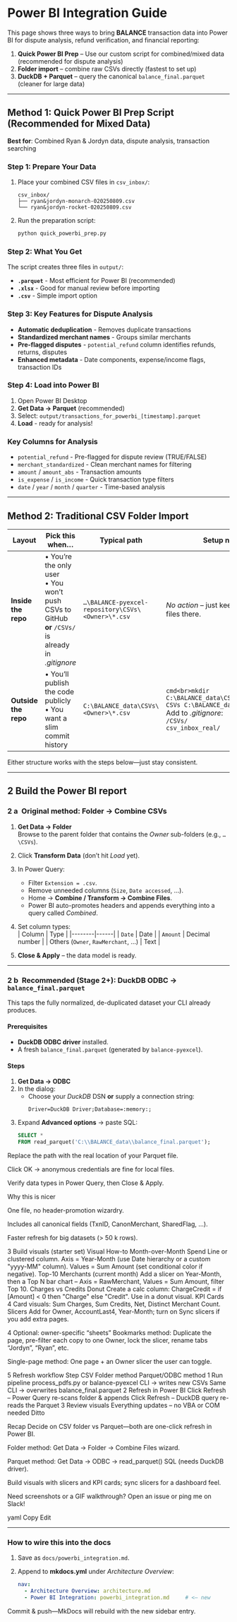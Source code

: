 # Power BI Integration Guide

This page shows three ways to bring **BALANCE** transaction data into Power BI for dispute analysis, refund verification, and financial reporting:

1. **Quick Power BI Prep** – Use our custom script for combined/mixed data (recommended for dispute analysis)
2. **Folder import** – combine raw CSVs directly (fastest to set up)
3. **DuckDB + Parquet** – query the canonical `balance_final.parquet` (cleaner for large data)

---

## Method 1: Quick Power BI Prep Script (Recommended for Mixed Data)

**Best for**: Combined Ryan & Jordyn data, dispute analysis, transaction searching

### Step 1: Prepare Your Data
1. Place your combined CSV files in `csv_inbox/`:
   ```
   csv_inbox/
   ├── ryan&jordyn-monarch-020250809.csv
   └── ryan&jordyn-rocket-020250809.csv
   ```

2. Run the preparation script:
   ```bash
   python quick_powerbi_prep.py
   ```

### Step 2: What You Get
The script creates three files in `output/`:
- **`.parquet`** - Most efficient for Power BI (recommended)
- **`.xlsx`** - Good for manual review before importing
- **`.csv`** - Simple import option

### Step 3: Key Features for Dispute Analysis
- **Automatic deduplication** - Removes duplicate transactions
- **Standardized merchant names** - Groups similar merchants
- **Pre-flagged disputes** - `potential_refund` column identifies refunds, returns, disputes
- **Enhanced metadata** - Date components, expense/income flags, transaction IDs

### Step 4: Load into Power BI
1. Open Power BI Desktop
2. **Get Data → Parquet** (recommended)
3. Select: `output/transactions_for_powerbi_[timestamp].parquet`
4. **Load** - ready for analysis!

### Key Columns for Analysis
- `potential_refund` - Pre-flagged for dispute review (TRUE/FALSE)
- `merchant_standardized` - Clean merchant names for filtering
- `amount` / `amount_abs` - Transaction amounts
- `is_expense` / `is_income` - Quick transaction type filters
- `date` / `year` / `month` / `quarter` - Time-based analysis

---

## Method 2: Traditional CSV Folder Import

| Layout | Pick this when… | Typical path | Setup notes |
|--------|-----------------|--------------|-------------|
| **Inside the repo** | • You’re the only user<br>• You won’t push CSVs to GitHub **or** `/CSVs/` is already in *.gitignore* | `…\BALANCE-pyexcel-repository\CSVs\<Owner>\*.csv` | *No action* – just keep dropping files there. |
| **Outside the repo** | • You’ll publish the code publicly<br>• You want a slim commit history | `C:\BALANCE_data\CSVs\<Owner>\*.csv` | ```cmd<br>mkdir C:\BALANCE_data\CSVs<br>robocopy CSVs C:\BALANCE_data\CSVs /E```<br>Add to *.gitignore*: <br>`/CSVs/`<br>`csv_inbox_real/` |

Either structure works with the steps below—just stay consistent.

---

## 2  Build the Power BI report

### 2 a **Original method:** Folder → Combine CSVs

1. **Get Data → Folder**  
   Browse to the parent folder that contains the *Owner* sub-folders (e.g., `…\CSVs`).

2. Click **Transform Data** (don’t hit *Load* yet).

3. In Power Query:  
   * Filter `Extension = .csv`.  
   * Remove unneeded columns (`Size`, `Date accessed`, …).  
   * Home → **Combine / Transform → Combine Files**.  
   * Power BI auto-promotes headers and appends everything into a query called *Combined*.

4. Set column types:  
   | Column | Type |
   |--------|------|
   | `Date` | Date |
   | `Amount` | Decimal number |
   | Others (`Owner`, `RawMerchant`, …) | Text |

5. **Close & Apply** – the data model is ready.

---

### 2 b **Recommended (Stage 2+):** DuckDB ODBC → `balance_final.parquet`

This taps the fully normalized, de-duplicated dataset your CLI already produces.

#### Prerequisites

* **DuckDB ODBC driver** installed.  
* A fresh `balance_final.parquet` (generated by `balance-pyexcel`).

#### Steps

1. **Get Data → ODBC**  
2. In the dialog:  
   * Choose your *DuckDB* DSN **or** supply a connection string:  
     ```text
     Driver=DuckDB Driver;Database=:memory:;
     ```
3. Expand **Advanced options** → paste SQL:  
   ```sql
   SELECT * 
   FROM read_parquet('C:\\BALANCE_data\\balance_final.parquet');
Replace the path with the real location of your Parquet file.

Click OK → anonymous credentials are fine for local files.

Verify data types in Power Query, then Close & Apply.

Why this is nicer

One file, no header-promotion wizardry.

Includes all canonical fields (TxnID, CanonMerchant, SharedFlag, …).

Faster refresh for big datasets (> 50 k rows).

3 Build visuals (starter set)
Visual	How-to
Month-over-Month Spend	Line or clustered column. Axis = Year-Month (use Date hierarchy or a custom "yyyy-MM" column). Values = Sum Amount (set conditional color if negative).
Top-10 Merchants (current month)	Add a slicer on Year-Month, then a Top N bar chart – Axis = RawMerchant, Values = Sum Amount, filter Top 10.
Charges vs Credits Donut	Create a calc column: ChargeCredit = if [Amount] < 0 then "Charge" else "Credit". Use in a donut visual.
KPI Cards	4 Card visuals: Sum Charges, Sum Credits, Net, Distinct Merchant Count.
Slicers	Add for Owner, AccountLast4, Year-Month; turn on Sync slicers if you add extra pages.

4 Optional: owner-specific “sheets”
Bookmarks method: Duplicate the page, pre-filter each copy to one Owner, lock the slicer, rename tabs “Jordyn”, “Ryan”, etc.

Single-page method: One page + an Owner slicer the user can toggle.

5 Refresh workflow
Step	CSV Folder method	Parquet/ODBC method
1 Run pipeline	process_pdfs.py or balance-pyexcel CLI → writes new CSVs	Same CLI → overwrites balance_final.parquet
2 Refresh in Power BI	Click Refresh – Power Query re-scans folder & appends	Click Refresh – DuckDB query re-reads the Parquet
3 Review visuals	Everything updates – no VBA or COM needed	Ditto

Recap
Decide on CSV folder vs Parquet—both are one-click refresh in Power BI.

Folder method: Get Data → Folder → Combine Files wizard.

Parquet method: Get Data → ODBC → read_parquet() SQL (needs DuckDB driver).

Build visuals with slicers and KPI cards; sync slicers for a dashboard feel.

Need screenshots or a GIF walkthrough? Open an issue or ping me on Slack!

yaml
Copy
Edit

---

### How to wire this into the docs

1. Save as `docs/powerbi_integration.md`.  
2. Append to **mkdocs.yml** under *Architecture Overview*:

   ```yaml
   nav:
     - Architecture Overview: architecture.md
     - Power BI Integration: powerbi_integration.md     # <– new
Commit & push—MkDocs will rebuild with the new sidebar entry.